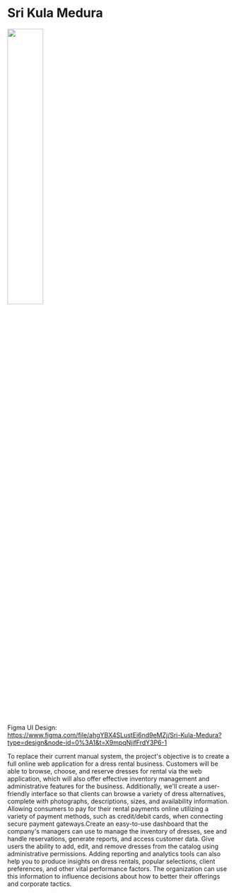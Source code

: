 # Sri Kula Medura 
<img src="https://github.com/ranidu-harshana/SriKulaMedura/assets/68012743/e1d7133e-1ce7-4414-a15b-194426a315ae" width="40%">

Figma UI Design: https://www.figma.com/file/ahgYBX4SLustEi6nd9eMZj/Sri-Kula-Medura?type=design&node-id=0%3A1&t=X9mpqNjifFrdY3P6-1

To replace their current manual system, the project's objective is to create a full online web application for a dress rental business. Customers will be able to browse, choose, and reserve dresses for rental via the web application, which will also offer effective inventory management and administrative features for the business. Additionally, we'll create a user-friendly interface so that clients can browse a variety of dress alternatives, complete with photographs, descriptions, sizes, and availability information. Allowing consumers to pay for their rental payments online utilizing a variety of payment methods, such as credit/debit cards, when connecting secure payment gateways.Create an easy-to-use dashboard that the company's managers can use to manage the inventory of dresses, see and handle reservations, generate reports, and access customer data. Give users the ability to add, edit, and remove dresses from the catalog using administrative permissions. Adding reporting and analytics tools can also help you to produce insights on dress rentals, popular selections, client preferences, and other vital performance factors. The organization can use this information to influence decisions about how to better their offerings and corporate tactics.
